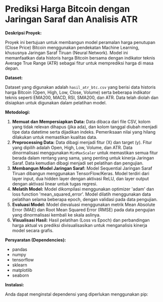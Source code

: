 # Prediksi Harga Bitcoin dengan Jaringan Saraf dan Analisis ATR

**Deskripsi Proyek:**

Proyek ini bertujuan untuk membangun model peramalan harga penutupan (Close Price) Bitcoin menggunakan pendekatan Machine Learning, khususnya Jaringan Saraf Tiruan (Neural Network). Model ini memanfaatkan data historis harga Bitcoin bersama dengan indikator teknis Average True Range (ATR) sebagai fitur untuk memprediksi harga di masa depan.

**Dataset:**

Dataset yang digunakan adalah `hasil_atr_btc.csv` yang berisi data historis harga Bitcoin (Open, High, Low, Close, Volume) serta beberapa indikator teknis seperti EMA200, MACD, RSI, SMA200, dan ATR. Data telah diolah dan disiapkan untuk digunakan dalam pelatihan model.

**Metodologi:**

1.  **Memuat dan Mempersiapkan Data:** Data dibaca dari file CSV, kolom yang tidak relevan dihapus (jika ada), dan kolom tanggal diubah menjadi tipe data datetime serta dijadikan indeks. Pemeriksaan nilai yang hilang dilakukan untuk memastikan kualitas data.
2.  **Preprocessing Data:** Data dibagi menjadi fitur (X) dan target (y). Fitur yang dipilih adalah Open, High, Low, Volume, dan ATR. Data dinormalisasi menggunakan `MinMaxScaler` untuk memastikan semua fitur berada dalam rentang yang sama, yang penting untuk kinerja Jaringan Saraf. Data kemudian dibagi menjadi set pelatihan dan pengujian.
3.  **Membangun Model Jaringan Saraf:** Model Sequential Jaringan Saraf Tiruan dibangun menggunakan TensorFlow/Keras. Model terdiri dari layer input, dua hidden layer dengan aktivasi ReLU, dan layer output dengan aktivasi linear untuk tugas regresi.
4.  **Melatih Model:** Model dikompilasi menggunakan optimizer 'adam' dan loss function 'mean_squared_error'. Model dilatih menggunakan data pelatihan selama beberapa epoch, dengan validasi pada data pengujian.
5.  **Evaluasi Model:** Model dievaluasi menggunakan metrik Mean Absolute Error (MAE) dan Root Mean Squared Error (RMSE) pada data pengujian yang dinormalisasi kembali ke skala aslinya.
6.  **Visualisasi Hasil:** Hasil pelatihan (Loss vs Epoch) dan perbandingan harga aktual vs prediksi divisualisasikan untuk menganalisis kinerja model secara grafis.

**Persyaratan (Dependencies):**

*   pandas
*   numpy
*   tensorflow
*   sklearn
*   matplotlib
*   seaborn

**Instalasi:**

Anda dapat menginstal dependensi yang diperlukan menggunakan pip:
